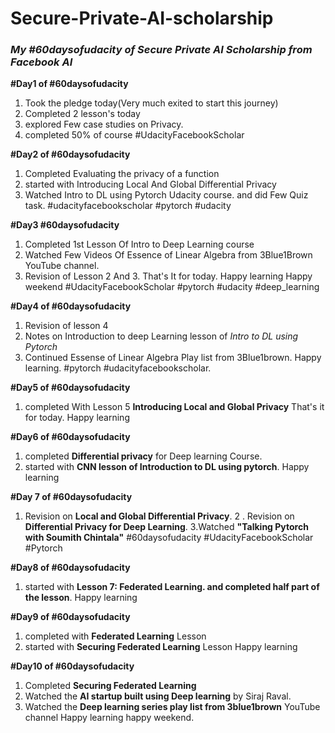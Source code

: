 # Secure-Private-AI-scholarship
### *My #60daysofudacity of **Secure Private AI Scholarship** from Facebook AI* 

**#Day1 of #60daysofudacity**
   1. Took the pledge today(Very much exited to start this journey)
   2. Completed 2 lesson's today 
   3. explored Few case studies on Privacy.
   4. completed 50% of course
   #UdacityFacebookScholar

**#Day2 of #60daysofudacity**
   1. Completed Evaluating the privacy of a function
   2. started with Introducing Local And Global Differential Privacy
   3. Watched Intro to DL using Pytorch Udacity course. and did Few Quiz task.
   #udacityfacebookscholar #pytorch #udacity
   
**#Day3 #60daysofudacity**
1. Completed 1st Lesson Of Intro to Deep Learning course
2. Watched Few Videos Of Essence of Linear Algebra from 3Blue1Brown YouTube channel.
3. Revision of Lesson 2 And 3.
That's It for today. Happy learning Happy weekend
#UdacityFacebookScholar #pytorch #udacity #deep_learning

**#Day4 of #60daysofudacity**
1. Revision of lesson 4
2. Notes on Introduction to deep Learning lesson of *Intro to DL using Pytorch* 
3. Continued Essense of Linear Algebra Play list from 3Blue1brown.
Happy learning.
#pytorch #udacityfacebookscholar.

**#Day5 of #60daysofudacity**
1. completed With Lesson 5 **Introducing Local and Global Privacy** 
That's it for today. Happy learning

**#Day6 of #60daysofudacity**
1. completed **Differential privacy** for Deep learning Course.
2. started with **CNN lesson of Introduction to DL using pytorch**.
Happy learning

**#Day 7 of #60daysofudacity**
1. Revision on **Local and Global Differential Privacy**.
2 . Revision on **Differential Privacy for Deep Learning**.
3.Watched **"Talking Pytorch with Soumith Chintala"**
#60daysofudacity #UdacityFacebookScholar #Pytorch

**#Day8 of #60daysofudacity**
1. started with **Lesson 7: Federated Learning. and completed half part of the lesson**.
Happy learning

**#Day9 of #60daysofudacity**
1. completed with **Federated Learning** Lesson
2. started with **Securing Federated Learning** Lesson
Happy learning

**#Day10 of #60daysofudacity**
1. Completed **Securing Federated Learning** 
2. Watched the **AI startup built using Deep learning** by Siraj Raval.
3. Watched the **Deep learning series play list from 3blue1brown** YouTube channel
Happy learning happy weekend.
